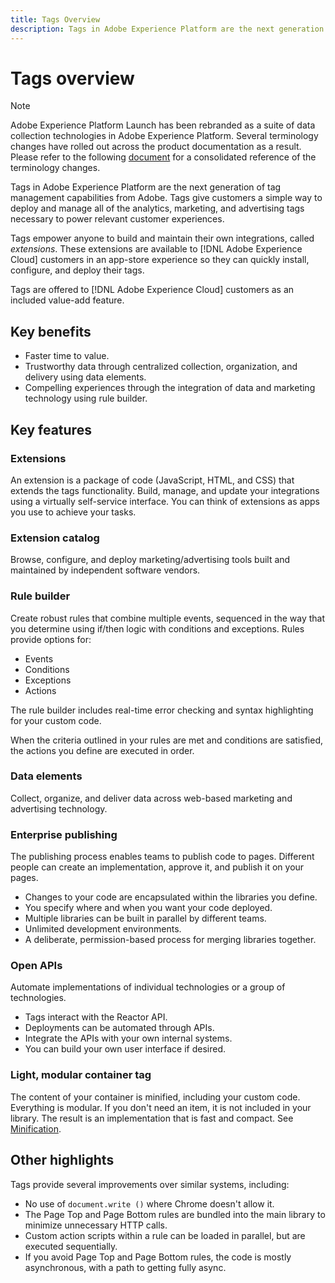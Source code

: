 ```yaml
---
title: Tags Overview
description: Tags in Adobe Experience Platform are the next generation of tag management capabilities from Adobe. Tags give customers a simple way to deploy and manage all of the analytics, marketing, and advertising tags necessary to power relevant customer experiences.
---
```

# Tags overview

>[!NOTE]
>
>Adobe Experience Platform Launch has been rebranded as a suite of data collection technologies in Adobe Experience Platform. Several terminology changes have rolled out across the product documentation as a result. Please refer to the following [document](./term-updates.md) for a consolidated reference of the terminology changes.

Tags in Adobe Experience Platform are the next generation of tag management capabilities from Adobe. Tags give customers a simple way to deploy and manage all of the analytics, marketing, and advertising tags necessary to power relevant customer experiences.

Tags empower anyone to build and maintain their own integrations, called *extensions*. These extensions are available to [!DNL Adobe Experience Cloud] customers in an app-store experience so they can quickly install, configure, and deploy their tags.

Tags are offered to [!DNL Adobe Experience Cloud] customers as an included value-add feature.

## Key benefits

* Faster time to value.
* Trustworthy data through centralized collection, organization, and delivery using data elements.
* Compelling experiences through the integration of data and marketing technology using rule builder.

## Key features

### Extensions

An extension is a package of code (JavaScript, HTML, and CSS) that extends the tags functionality. Build, manage, and update your integrations using a virtually self-service interface. You can think of extensions as apps you use to achieve your tasks.

### Extension catalog

Browse, configure, and deploy marketing/advertising tools built and maintained by independent software vendors.

### Rule builder

Create robust rules that combine multiple events, sequenced in the way that you determine using if/then logic with conditions and exceptions. Rules provide options for:

* Events
* Conditions
* Exceptions
* Actions

The rule builder includes real-time error checking and syntax highlighting for your custom code.

When the criteria outlined in your rules are met and conditions are satisfied, the actions you define are executed in order.

### Data elements

Collect, organize, and deliver data across web-based marketing and advertising technology.

### Enterprise publishing

The publishing process enables teams to publish code to pages. Different people can create an implementation, approve it, and publish it on your pages.

* Changes to your code are encapsulated within the libraries you define.
* You specify where and when you want your code deployed.
* Multiple libraries can be built in parallel by different teams.
* Unlimited development environments.
* A deliberate, permission-based process for merging libraries together.

### Open APIs

Automate implementations of individual technologies or a group of technologies.

* Tags interact with the Reactor API.
* Deployments can be automated through APIs.
* Integrate the APIs with your own internal systems.
* You can build your own user interface if desired.

### Light, modular container tag

The content of your container is minified, including your custom code. Everything is modular. If you don't need an item, it is not included in your library. The result is an implementation that is fast and compact. See [Minification](./ui/publishing/builds.md).

## Other highlights

Tags provide several improvements over similar systems, including:

* No use of `document.write ()` where Chrome doesn't allow it.
* The Page Top and Page Bottom rules are bundled into the main library to minimize unnecessary HTTP calls.
* Custom action scripts within a rule can be loaded in parallel, but are executed sequentially.
* If you avoid Page Top and Page Bottom rules, the code is mostly asynchronous, with a path to getting fully async.
